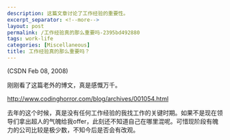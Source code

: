 ```yaml
---
description: 这篇文章讨论了工作经验的重要性。
excerpt_separator: <!--more-->
layout: post
permalink: /工作经验真的那么重要吗-2395bd492880
tags: work-life
categories: [Miscellaneous]
title: 工作经验真的那么重要吗？
---
```

(CSDN Feb 08, 2008)

刚刚看了这篇老外的博文，真是感慨万千。

http://www.codinghorror.com/blog/archives/001054.html

去年的这个时候，真是没有任何工作经验的我找工作的关键时期。如果不是现在领导们拿出超人的气魄给我offer，此刻还不知道自己在哪里混呢。可惜现阶段有魄力的公司比较是极少数，不知今后是否会有改观。
<!--more-->